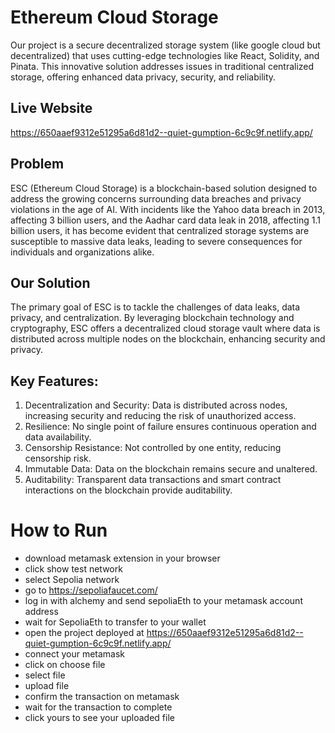 # Ethereum Cloud Storage

Our project is a secure decentralized storage system (like google cloud but decentralized) that uses cutting-edge technologies like React, Solidity, and Pinata. This innovative solution addresses issues in traditional centralized storage, offering enhanced data privacy, security, and reliability.

## Live Website

https://650aaef9312e51295a6d81d2--quiet-gumption-6c9c9f.netlify.app/

## Problem

ESC (Ethereum Cloud Storage) is a blockchain-based solution designed to address the growing concerns surrounding data breaches and privacy violations in the age of AI. With incidents like the Yahoo data breach in 2013, affecting 3 billion users, and the Aadhar card data leak in 2018, affecting 1.1 billion users, it has become evident that centralized storage systems are susceptible to massive data leaks, leading to severe consequences for individuals and organizations alike.

## Our Solution

The primary goal of ESC is to tackle the challenges of data leaks, data privacy, and centralization. By leveraging blockchain technology and cryptography, ESC offers a decentralized cloud storage vault where data is distributed across multiple nodes on the blockchain, enhancing security and privacy.

## Key Features:

1. Decentralization and Security: Data is distributed across nodes, increasing security and reducing the risk of unauthorized access.
2. Resilience: No single point of failure ensures continuous operation and data availability.
3. Censorship Resistance: Not controlled by one entity, reducing censorship risk.
4. Immutable Data: Data on the blockchain remains secure and unaltered.
5. Auditability: Transparent data transactions and smart contract interactions on the blockchain provide auditability.


# How to Run
- download metamask extension in your browser
- click show test network
- select Sepolia network
- go to https://sepoliafaucet.com/
- log in with alchemy and send sepoliaEth to your metamask account address
- wait for SepoliaEth to transfer to your wallet
- open the project deployed at https://650aaef9312e51295a6d81d2--quiet-gumption-6c9c9f.netlify.app/
- connect your metamask 
- click on choose file
- select file
- upload file
- confirm the transaction on metamask
- wait for the transaction to complete
- click yours to see your uploaded file


